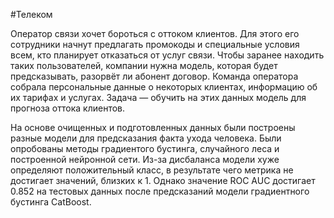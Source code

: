 #Телеком

Оператор связи хочет бороться с оттоком клиентов. Для этого его сотрудники начнут предлагать промокоды и специальные условия всем, кто планирует отказаться от услуг связи. Чтобы заранее находить таких пользователей, компании нужна модель, которая будет предсказывать, разорвёт ли абонент договор. Команда оператора собрала персональные данные о некоторых клиентах, информацию об их тарифах и услугах. Задача — обучить на этих данных модель для прогноза оттока клиентов.
 

На основе очищенных и подготовленных данных были построены разные модели для предсказания факта ухода человека. Были опробованы методы градиентого бустинга, случайного леса и построенной нейронной сети. Из-за дисбаланса модели хуже определяют положительный класс, в результате чего метрика не достигает значений, близких к 1. Однако значение ROC AUC достигает 0.852 на тестовых данных после предсказаний модели градиентного бустинга CatBoost.


